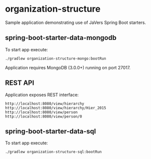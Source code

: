 # organization-structure
Sample application demonstrating use of JaVers Spring Boot starters.

## spring-boot-starter-data-mongodb

To start app execute:
 
```
./gradlew organization-structure-mongo:bootRun
```

Application requires MongoDB (3.0.0+) running on port 27017.

## REST API

Application exposes REST interface:

```
http://localhost:8080/view/hierarchy
http://localhost:8080/view/hierarchy/Hier_2015
http://localhost:8080/view/person
http://localhost:8080/view/person/0
```

## spring-boot-starter-data-sql

To start app execute:
 
```
./gradlew organization-structure-sql:bootRun
```
